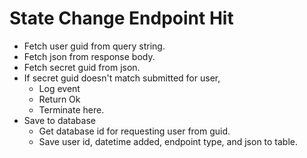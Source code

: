 # State Change Endpoint Hit
- Fetch user guid from query string.
- Fetch json from response body.
- Fetch secret guid from json.
- If secret guid doesn't match submitted for user,
    - Log event
    - Return Ok
    - Terminate here.
- Save to database
    - Get database id for requesting user from guid.
    - Save user id, datetime added, endpoint type, and json to table.